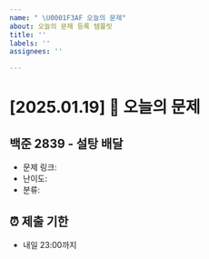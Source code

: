 ```yaml
---
name: " \U0001F3AF 오늘의 문제"
about: 오늘의 문제 등록 템플릿
title: ''
labels: ''
assignees: ''

---
```


# [2025.01.19]  🎯 오늘의 문제

## 백준 2839 - 설탕 배달
- 문제 링크: 
- 난이도: 
- 분류: 

## ⏰ 제출 기한
- 내일 23:00까지

